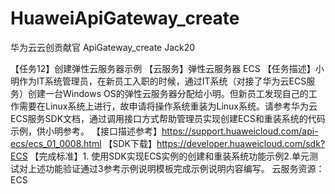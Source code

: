 # HuaweiApiGateway_create
华为云云创贡献官
ApiGateway_create
Jack20

【任务12】创建弹性云服务器示例
【云服务】弹性云服务器 ECS
【任务描述】小明作为IT系统管理员，在新员工入职的时候，通过IT系统（对接了华为云ECS服务）创建一台Windows OS的弹性云服务器分配给小明。但新员工发现自己的工作需要在Linux系统上进行，故申请将操作系统重装为Linux系统。请参考华为云ECS服务SDK文档，通过调用接口方式帮助管理员实现创建ECS和重装系统的代码示例，供小明参考。
【接口描述参考】https://support.huaweicloud.com/api-ecs/ecs_01_0008.html
【SDK下载】https://developer.huaweicloud.com/sdk?ECS
【完成标准】1. 使用SDK实现ECS实例的创建和重装系统功能示例2.单元测试对上述功能验证通过3参考示例说明模板完成示例说明内容编写。
云服务资源：ECS 
